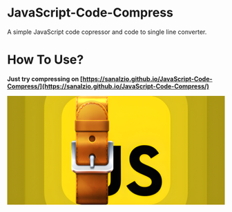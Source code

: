 # JavaScript-Code-Compress
A simple JavaScript code copressor and code to single line converter.

# How To Use?
**Just try compressing on [https://sanalzio.github.io/JavaScript-Code-Compress/](https://sanalzio.github.io/JavaScript-Code-Compress/)**

![Logo](4x2.png)
